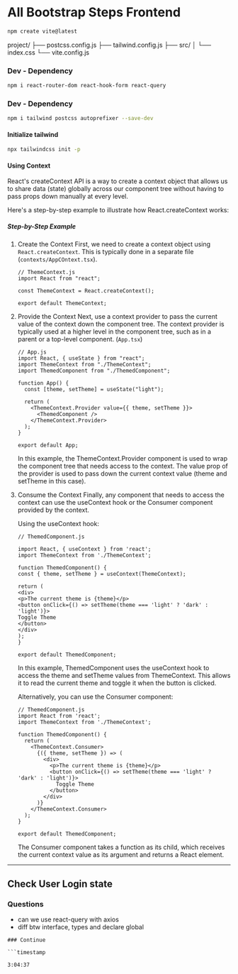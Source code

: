 # All Bootstrap Steps Frontend

```bash
npm create vite@latest
```

project/
├── postcss.config.js
├── tailwind.config.js
├── src/
│ └── index.css
└── vite.config.js

### Dev - Dependency

```bash
npm i react-router-dom react-hook-form react-query
```

### Dev - Dependency

```bash
npm i tailwind postcss autoprefixer --save-dev
```

#### Initialize tailwind

```bash
npx tailwindcss init -p
```

#### Using Context

React's createContext API is a way to create a context object that allows us to share data (state) globally across our component tree without having to pass props down manually at every level.

Here's a step-by-step example to illustrate how React.createContext works:

##### Step-by-Step Example

1.  Create the Context
    First, we need to create a context object using `React.createContext`. This is typically done in a separate file (`contexts/AppCOntext.tsx`).

    ```tsx
    // ThemeContext.js
    import React from "react";

    const ThemeContext = React.createContext();

    export default ThemeContext;
    ```

2.  Provide the Context
    Next, use a context provider to pass the current value of the context down the component tree. The context provider is typically used at a higher level in the component tree, such as in a parent or a top-level component. (`App.tsx`)

    ```tsx
    // App.js
    import React, { useState } from "react";
    import ThemeContext from "./ThemeContext";
    import ThemedComponent from "./ThemedComponent";

    function App() {
      const [theme, setTheme] = useState("light");

      return (
        <ThemeContext.Provider value={{ theme, setTheme }}>
          <ThemedComponent />
        </ThemeContext.Provider>
      );
    }

    export default App;
    ```

    In this example, the ThemeContext.Provider component is used to wrap the component tree that needs access to the context. The value prop of the provider is used to pass down the current context value (theme and setTheme in this case).

3.  Consume the Context
    Finally, any component that needs to access the context can use the useContext hook or the Consumer component provided by the context.

    Using the useContext hook:
    ```tsx
    // ThemedComponent.js

    import React, { useContext } from 'react';
    import ThemeContext from './ThemeContext';

    function ThemedComponent() {
    const { theme, setTheme } = useContext(ThemeContext);

    return (
    <div>
    <p>The current theme is {theme}</p>
    <button onClick={() => setTheme(theme === 'light' ? 'dark' : 'light')}>
    Toggle Theme
    </button>
    </div>
    );
    }

    export default ThemedComponent;
    ```
    In this example, ThemedComponent uses the useContext hook to access the theme and setTheme values from ThemeContext. This allows it to read the current theme and toggle it when the button is clicked.

    Alternatively, you can use the Consumer component:
    ```tsx
    // ThemedComponent.js
    import React from 'react';
    import ThemeContext from './ThemeContext';

    function ThemedComponent() {
      return (
        <ThemeContext.Consumer>
          {({ theme, setTheme }) => (
            <div>
              <p>The current theme is {theme}</p>
              <button onClick={() => setTheme(theme === 'light' ? 'dark' : 'light')}>
                Toggle Theme
              </button>
            </div>
          )}
        </ThemeContext.Consumer>
      );
    }

    export default ThemedComponent;

    ```
    The Consumer component takes a function as its child, which receives the current context value as its argument and returns a React element.

---


## Check User Login state

### Questions

- can we use react-query with axios
- diff btw interface, types and declare global

````
### Continue

```timestamp

3:04:37
````

